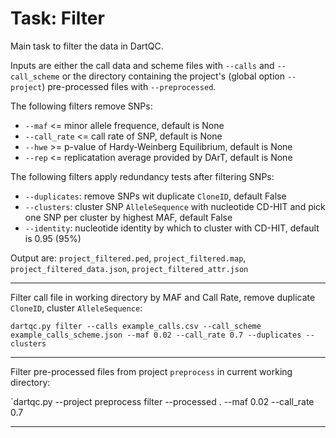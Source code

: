 # Task: Filter

Main task to filter the data in DartQC.

Inputs are either the call data and scheme files with `--calls` and `--call_scheme` or the directory containing the project's (global option `--project`) pre-processed files with `--preprocessed`.

The following filters remove SNPs:
- `--maf` <= minor allele frequence, default is None
- `--call_rate` <= call rate of SNP, default is None
- `--hwe` >= p-value of Hardy-Weinberg Equilibrium, default is None
- `--rep` <= replicatation average provided by DArT, default is None

The following filters apply redundancy tests after filtering SNPs:
- `--duplicates`: remove SNPs wit duplicate `CloneID`, default False
- `--clusters`: cluster SNP `AlleleSequence` with nucleotide CD-HIT and pick one SNP per cluster by highest MAF, default False
- `--identity`: nucleotide identity by which to cluster with CD-HIT, default is 0.95 (95%)

Output are: `project_filtered.ped`, `project_filtered.map`, `project_filtered_data.json`,  `project_filtered_attr.json`

---

Filter call file in working directory by MAF and Call Rate, remove duplicate `CloneID`, cluster `AlleleSequence`:

`dartqc.py filter --calls example_calls.csv --call_scheme example_calls_scheme.json --maf 0.02 --call_rate 0.7 --duplicates --clusters`

---

Filter pre-processed files from project `preprocess` in current working directory:

`dartqc.py --project preprocess filter --processed . --maf 0.02 --call_rate 0.7

---
